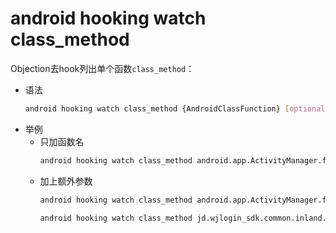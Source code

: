 # android hooking watch class_method

Objection去hook列出单个函数`class_method`：

* 语法
  ```bash
  android hooking watch class_method {AndroidClassFunction} [optionalParameters]
  ```
* 举例
  * 只加函数名
    ```bash
    android hooking watch class_method android.app.ActivityManager.forceStopPackage
    ```
  * 加上额外参数
    ```bash
    android hooking watch class_method android.app.ActivityManager.forceStopPackage --dump-args --dump-backtrace --dump-return

    android hooking watch class_method jd.wjlogin_sdk.common.inland.WJLoginInland.JDLoginWithPasswordNew --dump-args --dump-backtrace --dump-return
    ```
